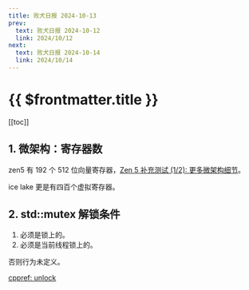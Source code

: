 ```yaml
---
title: 败犬日报 2024-10-13
prev:
  text: 败犬日报 2024-10-12
  link: 2024/10/12
next:
  text: 败犬日报 2024-10-14
  link: 2024/10/14
---
```


# {{ $frontmatter.title }}

[[toc]]

## 1. 微架构：寄存器数

zen5 有 192 个 512 位向量寄存器，[Zen 5 补充测试 (1/2): 更多微架构细节](https://blog.hjc.im/zen-5-more-details-1.html)。

ice lake 更是有四百个虚拟寄存器。

## 2. std::mutex 解锁条件

1. 必须是锁上的。
2. 必须是当前线程锁上的。

否则行为未定义。

[cppref: unlock](https://en.cppreference.com/w/cpp/thread/mutex/unlock)
